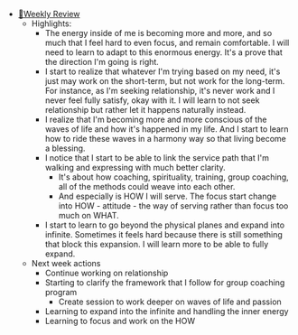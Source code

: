 - [📝Weekly Review](<📝Weekly Review.md>)
    - Highlights:
        - The energy inside of me is becoming more and more, and so much that I feel hard to even focus, and remain comfortable. I will need to learn to adapt to this enormous energy. It's a prove that the direction I'm going is right.
        - I start to realize that whatever I'm trying based on my need, it's just may work on the short-term, but not work for the long-term. For instance, as I'm seeking relationship, it's never work and I never feel fully satisfy, okay with it. I will learn to not seek relationship but rather let it happens naturally instead.
        - I realize that I'm becoming more and more conscious of the waves of life and how it's happened in my life. And I start to learn how to ride these waves in a harmony way so that living become a blessing.
        - I notice that I start to be able to link the service path that I'm walking and expressing with much better clarity.
            - It's about how coaching, spirituality, training, group coaching, all of the methods could weave into each other.
            - And especially is HOW I will serve. The focus start change into HOW - attitude - the way of serving rather than focus too much on WHAT.
        - I start to learn to go beyond the physical planes and expand into infinite. Sometimes it feels hard because there is still something that block this expansion. I will learn more to be able to fully expand.
    - Next week actions
        - Continue working on relationship
        - Starting to clarify the framework that I follow for group coaching program
            - Create session to work deeper on waves of life and passion 
        - Learning to expand into the infinite and handling the inner energy
        - Learning to focus and work on the HOW 
